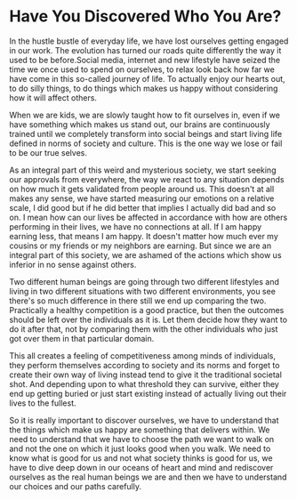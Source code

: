 # Have You Discovered Who You Are?

In the hustle bustle of everyday life, we have lost ourselves getting engaged in our work. The evolution has turned our roads quite differently the way it used to be before.Social media, internet and new lifestyle have seized the time we once used to spend on ourselves, to relax look back how far we have come in this so-called journey of life. To actually enjoy our hearts out, to do silly things, to do things which makes us happy without considering how it will affect others.

When we are kids, we are slowly taught how to fit ourselves in, even if we have something which makes us stand out, our brains are continuously trained until we completely transform into social beings and start living life defined in norms of society and culture. This is the one way we lose or fail to be our true selves.

As an integral part of this weird and mysterious society, we start seeking our approvals from everywhere, the way we react to any situation depends on how much it gets validated from people around us. This doesn't at all makes any sense, we have started measuring our emotions on a relative scale, I did good but if he did better that implies I actually did bad and so on. I mean how can our lives be affected in accordance with how are others performing in their lives, we have no connections at all. If I am happy earning less, that means I am happy. It doesn't matter how much ever my cousins or my friends or my neighbors are earning. But since we are an integral part of this society, we are ashamed of the actions which show us inferior in no sense against others.

Two different human beings are going through two different lifestyles and living in two different situations with two different environments, you see there's so much difference in there still we end up comparing the two. Practically a healthy competition is a good practice, but then the outcomes should be left over the individuals as it is. Let them decide how they want to do it after that, not by comparing them with the other individuals who just got over them in that particular domain.

This all creates a feeling of competitiveness among minds of individuals, they perform themselves according to society and its norms and forget to create their own way of living instead tend to give it the traditional societal shot. And depending upon to what threshold they can survive, either they end up getting buried or just start existing instead of actually living out their lives to the fullest.

So it is really important to discover ourselves, we have to understand that the things which make us happy are something that delivers within. We need to understand that we have to choose the path we want to walk on and not the one on which it just looks good when you walk. We need to know what is good for us and not what society thinks is good for us, we have to dive deep down in our oceans of heart and mind and rediscover ourselves as the real human beings we are and then we have to understand our choices and our paths carefully.

